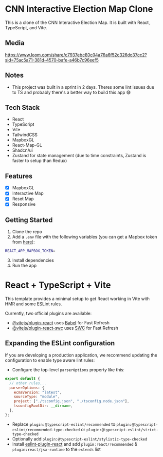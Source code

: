 # CNN Interactive Election Map Clone

This is a clone of the CNN Interactive Election Map. It is built with React, TypeScript, and Vite.

## Media

https://www.loom.com/share/c7937ebc80c04a76a6f52c326dc37cc2?sid=75ac5a71-381d-4570-bafe-a46b7c96eef5

## Notes

- This project was built in a sprint in 2 days. Theres some lint issues due to TS and probably there's a better way to build this app 😅

## Tech Stack

- React
- TypeScript
- Vite
- TailwindCSS
- MapboxGL
- React-Map-GL
- Shadcn/ui
- Zustand for state management (due to time constraints, Zustand is faster to setup than Redux)

## Features

- [x] MapboxGL
- [x] Interactive Map
- [x] Reset Map
- [x] Responsive

## Getting Started

1. Clone the repo
2. Add a `.env` file with the following variables (you can get a Mapbox token from [here](https://account.mapbox.com/)):

```bash
REACT_APP_MAPBOX_TOKEN=
```

3. Install dependencies
4. Run the app

# React + TypeScript + Vite

This template provides a minimal setup to get React working in Vite with HMR and some ESLint rules.

Currently, two official plugins are available:

- [@vitejs/plugin-react](https://github.com/vitejs/vite-plugin-react/blob/main/packages/plugin-react/README.md) uses [Babel](https://babeljs.io/) for Fast Refresh
- [@vitejs/plugin-react-swc](https://github.com/vitejs/vite-plugin-react-swc) uses [SWC](https://swc.rs/) for Fast Refresh

## Expanding the ESLint configuration

If you are developing a production application, we recommend updating the configuration to enable type aware lint rules:

- Configure the top-level `parserOptions` property like this:

```js
export default {
  // other rules...
  parserOptions: {
    ecmaVersion: "latest",
    sourceType: "module",
    project: ["./tsconfig.json", "./tsconfig.node.json"],
    tsconfigRootDir: __dirname,
  },
};
```

- Replace `plugin:@typescript-eslint/recommended` to `plugin:@typescript-eslint/recommended-type-checked` or `plugin:@typescript-eslint/strict-type-checked`
- Optionally add `plugin:@typescript-eslint/stylistic-type-checked`
- Install [eslint-plugin-react](https://github.com/jsx-eslint/eslint-plugin-react) and add `plugin:react/recommended` & `plugin:react/jsx-runtime` to the `extends` list
